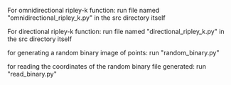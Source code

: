 For omnidirectional ripley-k function: run file named "omnidirectional_ripley_k.py" in the src directory itself

For directional ripley-k function: run file named "directional_ripley_k.py" in the src directory itself

for generating a random binary image of points: run "random_binary.py"

for reading the coordinates of the random binary file generated: run "read_binary.py"
